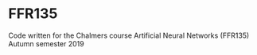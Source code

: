 # FFR135
Code written for the Chalmers course Artificial Neural Networks (FFR135) Autumn semester 2019
